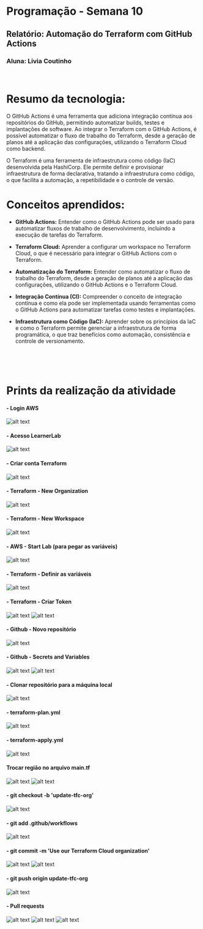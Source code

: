 # Programação - Semana 10 
## Relatório: Automação do Terraform com GitHub Actions

### Aluna: Livia Coutinho

</br>

# Resumo da tecnologia:
O GitHub Actions é uma ferramenta que adiciona integração contínua aos repositórios do GitHub, permitindo automatizar builds, testes e implantações de software. Ao integrar o Terraform com o GitHub Actions, é possível automatizar o fluxo de trabalho do Terraform, desde a geração de planos até a aplicação das configurações, utilizando o Terraform Cloud como backend.

O Terraform é uma ferramenta de infraestrutura como código (IaC) desenvolvida pela HashiCorp. Ele permite definir e provisionar infraestrutura de forma declarativa, tratando a infraestrutura como código, o que facilita a automação, a repetibilidade e o controle de versão.

# Conceitos aprendidos:
- **GitHub Actions:** Entender como o GitHub Actions pode ser usado para automatizar fluxos de trabalho de desenvolvimento, incluindo a execução de tarefas do Terraform.

- **Terraform Cloud:** Aprender a configurar um workspace no Terraform Cloud, o que é necessário para integrar o GitHub Actions com o Terraform.

- **Automatização do Terraform:** Entender como automatizar o fluxo de trabalho do Terraform, desde a geração de planos até a aplicação das configurações, utilizando o GitHub Actions e o Terraform Cloud.

- **Integração Contínua (CI):** Compreender o conceito de integração contínua e como ela pode ser implementada usando ferramentas como o GitHub Actions para automatizar tarefas como testes e implantações.

- **Infraestrutura como Código (IaC):** Aprender sobre os princípios da IaC e como o Terraform permite gerenciar a infraestrutura de forma programática, o que traz benefícios como automação, consistência e controle de versionamento.

</br>
</br>
</br>

# Prints da realização da atividade

#### - Login AWS
![alt text](image.png)

#### - Acesso LearnerLab
![alt text](image-1.png)

#### - Criar conta Terraform
![alt text](image-2.png)

#### - Terraform - New Organization
![alt text](image-3.png)

#### - Terraform - New Workspace
![alt text](image-4.png)

#### - AWS - Start Lab (para pegar as variáveis)
![alt text](image-5.png)

#### - Terraform - Definir as variáveis
![alt text](image-6.png)

#### - Terraform - Criar Token
![alt text](image-7.png)
![alt text](image-8.png)

#### - Github - Novo repositório
![alt text](image-9.png)

#### - Github - Secrets and Variables
![alt text](image-10.png)
![alt text](image-11.png)

#### - Clonar repositório para a máquina local
![alt text](image-12.png)

#### - terraform-plan.yml
![alt text](image-13.png)

#### - terraform-apply.yml
![alt text](image-14.png)

#### Trocar região no arquivo main.tf
![alt text](image-15.png)
![alt text](image-16.png)

#### - git checkout -b 'update-tfc-org'
![alt text](image-17.png)

#### - git add .github/workflows
![alt text](image-18.png)

#### - git commit -m 'Use our Terraform Cloud organization'
![alt text](image-19.png)
![alt text](image-21.png)

#### - git push origin update-tfc-org
![alt text](image-20.png)

#### - Pull requests
![alt text](image-22.png)
![alt text](image-23.png)
![alt text](image-24.png)